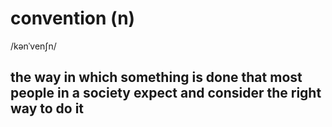 # convention (n)

/kənˈvenʃn/

## the way in which something is done that most people in a society expect and consider the right way to do it